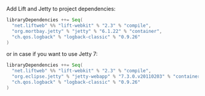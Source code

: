 Add Lift and Jetty to project dependencies:

```scala
libraryDependencies ++= Seq(
  "net.liftweb" %% "lift-webkit" % "2.3" % "compile",
  "org.mortbay.jetty" % "jetty" % "6.1.22" % "container",
  "ch.qos.logback" % "logback-classic" % "0.9.26"
)
```
		
or in case if you want to use Jetty 7:

```scala
libraryDependencies ++= Seq(
  "net.liftweb" %% "lift-webkit" % "2.3" % "compile",
  "org.eclipse.jetty" % "jetty-webapp" % "7.3.0.v20110203" % "container",
  "ch.qos.logback" % "logback-classic" % "0.9.26"
)
```
